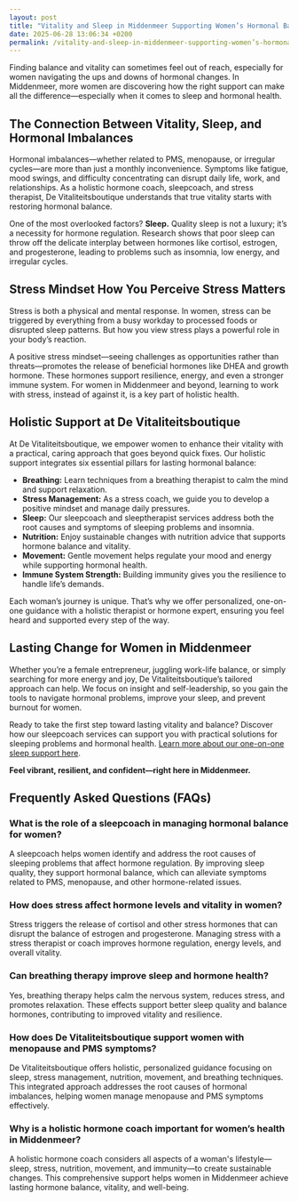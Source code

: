 ```yaml
---
layout: post
title: "Vitality and Sleep in Middenmeer Supporting Women’s Hormonal Balance"
date: 2025-06-28 13:06:34 +0200
permalink: /vitality-and-sleep-in-middenmeer-supporting-women’s-hormonal-balance/
---
```

Finding balance and vitality can sometimes feel out of reach, especially for women navigating the ups and downs of hormonal changes. In Middenmeer, more women are discovering how the right support can make all the difference—especially when it comes to sleep and hormonal health.

## The Connection Between Vitality, Sleep, and Hormonal Imbalances

Hormonal imbalances—whether related to PMS, menopause, or irregular cycles—are more than just a monthly inconvenience. Symptoms like fatigue, mood swings, and difficulty concentrating can disrupt daily life, work, and relationships. As a holistic hormone coach, sleepcoach, and stress therapist, De Vitaliteitsboutique understands that true vitality starts with restoring hormonal balance.

One of the most overlooked factors? **Sleep.** Quality sleep is not a luxury; it’s a necessity for hormone regulation. Research shows that poor sleep can throw off the delicate interplay between hormones like cortisol, estrogen, and progesterone, leading to problems such as insomnia, low energy, and irregular cycles.

## Stress Mindset How You Perceive Stress Matters

Stress is both a physical and mental response. In women, stress can be triggered by everything from a busy workday to processed foods or disrupted sleep patterns. But how you view stress plays a powerful role in your body’s reaction.

A positive stress mindset—seeing challenges as opportunities rather than threats—promotes the release of beneficial hormones like DHEA and growth hormone. These hormones support resilience, energy, and even a stronger immune system. For women in Middenmeer and beyond, learning to work with stress, instead of against it, is a key part of holistic health.

## Holistic Support at De Vitaliteitsboutique

At De Vitaliteitsboutique, we empower women to enhance their vitality with a practical, caring approach that goes beyond quick fixes. Our holistic support integrates six essential pillars for lasting hormonal balance:

- **Breathing:** Learn techniques from a breathing therapist to calm the mind and support relaxation.
- **Stress Management:** As a stress coach, we guide you to develop a positive mindset and manage daily pressures.
- **Sleep:** Our sleepcoach and sleeptherapist services address both the root causes and symptoms of sleeping problems and insomnia.
- **Nutrition:** Enjoy sustainable changes with nutrition advice that supports hormone balance and vitality.
- **Movement:** Gentle movement helps regulate your mood and energy while supporting hormonal health.
- **Immune System Strength:** Building immunity gives you the resilience to handle life’s demands.

Each woman’s journey is unique. That’s why we offer personalized, one-on-one guidance with a holistic therapist or hormone expert, ensuring you feel heard and supported every step of the way.

## Lasting Change for Women in Middenmeer

Whether you’re a female entrepreneur, juggling work-life balance, or simply searching for more energy and joy, De Vitaliteitsboutique’s tailored approach can help. We focus on insight and self-leadership, so you gain the tools to navigate hormonal problems, improve your sleep, and prevent burnout for women.

Ready to take the first step toward lasting vitality and balance? Discover how our sleepcoach services can support you with practical solutions for sleeping problems and hormonal health. [Learn more about our one-on-one sleep support here](https://devitaliteitsboutique.nl/slaapproblemen-1-op-1-begeleiding/).

**Feel vibrant, resilient, and confident—right here in Middenmeer.**

## Frequently Asked Questions (FAQs)

### What is the role of a sleepcoach in managing hormonal balance for women?

A sleepcoach helps women identify and address the root causes of sleeping problems that affect hormone regulation. By improving sleep quality, they support hormonal balance, which can alleviate symptoms related to PMS, menopause, and other hormone-related issues.

### How does stress affect hormone levels and vitality in women?

Stress triggers the release of cortisol and other stress hormones that can disrupt the balance of estrogen and progesterone. Managing stress with a stress therapist or coach improves hormone regulation, energy levels, and overall vitality.

### Can breathing therapy improve sleep and hormone health?

Yes, breathing therapy helps calm the nervous system, reduces stress, and promotes relaxation. These effects support better sleep quality and balance hormones, contributing to improved vitality and resilience.

### How does De Vitaliteitsboutique support women with menopause and PMS symptoms?

De Vitaliteitsboutique offers holistic, personalized guidance focusing on sleep, stress management, nutrition, movement, and breathing techniques. This integrated approach addresses the root causes of hormonal imbalances, helping women manage menopause and PMS symptoms effectively.

### Why is a holistic hormone coach important for women’s health in Middenmeer?

A holistic hormone coach considers all aspects of a woman's lifestyle—sleep, stress, nutrition, movement, and immunity—to create sustainable changes. This comprehensive support helps women in Middenmeer achieve lasting hormone balance, vitality, and well-being.

<script type="application/ld+json">
{
  "@context": "https://schema.org",
  "@type": "BlogPosting",
  "headline": "Vitality and Sleep in Middenmeer Supporting Women’s Hormonal Balance",
  "description": "Explore how De Vitaliteitsboutique in Middenmeer supports women’s vitality through sleep coaching, hormone therapy, and holistic health practices to balance hormones and improve well-being.",
  "author": {
    "@type": "Person",
    "name": "De Vitaliteitsboutique",
    "description": "At De Vitaliteitsboutique, we empower women to enhance their vitality through personalized, practical guidance in six key areas: breathing, stress management, sleep, nutrition, movement, and immune system strength."
  },
  "publisher": {
    "@type": "Person",
    "name": "De Vitaliteitsboutique"
  },
  "mainEntityOfPage": {
    "@type": "WebPage",
    "@id": "https://devitaliteitsboutique.nl/blog/vitality-and-sleep-middenmeer"
  },
  "datePublished": "2024-06-01",
  "dateModified": "2024-06-01",
  "inLanguage": "nl-NL",
  "keywords": "Sleepcoach, Sleeptherapist, Hormone therapist, Hormone expert, Stress therapist, stress coach, breathing therapist, Holistic hormone coach, Vitality, Sleeping problems, Hormone problems, Menopause, PMS, Hormone balance, Sleep and hormones, Holistic therapist, insomnia, Women's holistic health, Burnout prevention for women, Work-life balance for women, Middenmeer",
  "articleSection": "Lifestyle, sleepcoach, hormone therapy",
  "geoRegion": "NL-NH",
  "url": "https://devitaliteitsboutique.nl/blog/vitality-and-sleep-middenmeer"
}
</script>

<script type="application/ld+json">
{
  "@context": "https://schema.org",
  "@type": "FAQPage",
  "mainEntity": [
    {
      "@type": "Question",
      "name": "What is the role of a sleepcoach in managing hormonal balance for women?",
      "acceptedAnswer": {
        "@type": "Answer",
        "text": "A sleepcoach helps women identify and address the root causes of sleeping problems that affect hormone regulation. By improving sleep quality, they support hormonal balance, which can alleviate symptoms related to PMS, menopause, and other hormone-related issues."
      }
    },
    {
      "@type": "Question",
      "name": "How does stress affect hormone levels and vitality in women?",
      "acceptedAnswer": {
        "@type": "Answer",
        "text": "Stress triggers the release of cortisol and other stress hormones that can disrupt the balance of estrogen and progesterone. Managing stress with a stress therapist or coach improves hormone regulation, energy levels, and overall vitality."
      }
    },
    {
      "@type": "Question",
      "name": "Can breathing therapy improve sleep and hormone health?",
      "acceptedAnswer": {
        "@type": "Answer",
        "text": "Yes, breathing therapy helps calm the nervous system, reduces stress, and promotes relaxation. These effects support better sleep quality and balance hormones, contributing to improved vitality and resilience."
      }
    },
    {
      "@type": "Question",
      "name": "How does De Vitaliteitsboutique support women with menopause and PMS symptoms?",
      "acceptedAnswer": {
        "@type": "Answer",
        "text": "De Vitaliteitsboutique offers holistic, personalized guidance focusing on sleep, stress management, nutrition, movement, and breathing techniques. This integrated approach addresses the root causes of hormonal imbalances, helping women manage menopause and PMS symptoms effectively."
      }
    },
    {
      "@type": "Question",
      "name": "Why is a holistic hormone coach important for women’s health in Middenmeer?",
      "acceptedAnswer": {
        "@type": "Answer",
        "text": "A holistic hormone coach considers all aspects of a woman's lifestyle—sleep, stress, nutrition, movement, and immunity—to create sustainable changes. This comprehensive support helps women in Middenmeer achieve lasting hormone balance, vitality, and well-being."
      }
    }
  ]
}
</script>